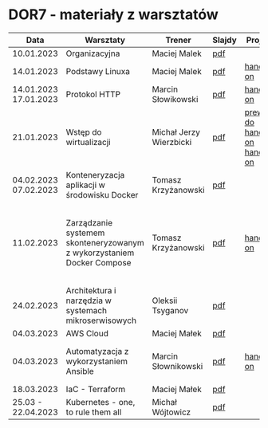 # DOR7 - materiały z warsztatów

| Data       | Warsztaty       | Trener       | Slajdy                                                | Projekt | Extra |
|------------|-----------------|--------------|-------------------------------------------------------| ------- | ----- |
| 10.01.2023 | Organizacyjna | Maciej Malek | [pdf](./prezentacje/DOR7-Prezentacja_organizacyjna.pdf) | | |
| 14.01.2023 | Podstawy Linuxa | Maciej Malek | [pdf](./prezentacje/DOR7-Podstawy_Linuxa.pdf) | [hands-on](./linux/zadania.md) | [rozwiazania](./linux/rozwiazania.md) |
| 14.01.2023<br>17.01.2023 | Protokol HTTP | Marcin Słowikowski | [pdf](./prezentacje/DOR7-Protokol_HTTP.pdf) | [hands-on](./http/workbook.md) | [rozwiazania](./http/hands-on/rozwiązanie/) |
| 21.01.2023 | Wstęp do wirtualizacji | Michał Jerzy Wierzbicki | [pdf](./prezentacje/DOR7-Wstep_do_wirtualizacji.pdf) | [prework do hands-on](./vagrant/prework/readme.md) [hands-on](./vagrant/handson/DOR7-Wirtualizacja_handson.pdf) |
| 04.02.2023<br>07.02.2023 | Konteneryzacja aplikacji w środowisku Docker | Tomasz Krzyżanowski | [pdf](./prezentacje/DOR7-Konteneryzacja-aplikacji-w-środowisku-Docker.pdf) |  |
| 11.02.2023 | Zarządzanie systemem skonteneryzowanym z wykorzystaniem Docker Compose | Tomasz Krzyżanowski | [pdf](./prezentacje/DOR7-Zarządzanie-systemem-skonteneryzowanym-z-wykorzystaniem-Docker-Compose.pdf) | [hands-on](./docker/zadania.md) | [PR - commity zachowują chronologie poleceń](https://github.com/infoshareacademy/dor7-materialy/pull/7) <br> --- <br>[rozwiązania - kod](./docker/rozwiazanie)
| 24.02.2023 | Architektura i narzędzia w systemach mikroserwisowych | Oleksii Tsyganov | [pdf](./prezentacje/DOR7-Architektura_mikroserwisowa.pdf) | | 
| 04.03.2023 | AWS Cloud | Maciej Małek |[pdf](./prezentacje/DOR7-AWS-1.pdf)|| 
| 04.03.2023 | Automatyzacja z wykorzystaniem Ansible | Marcin Słownikowski |[pdf](./prezentacje/DOR7-Ansible.pdf)|[hands-on](./ansible/Hands-on.md)|[hands-on rozwiązanie](./ansible/handson-rozwiązanie/)<br>[hands-on pliki z zajęć](./ansible/handson-zajęcia/)<br> 
| 18.03.2023 | IaC - Terraform | Maciej Małek |[pdf](./prezentacje/DOR7-Iac-Terraform.pdf)|| 
| 25.03 - 22.04.2023 | Kubernetes - one, to rule them all | Michał Wójtowicz |[pdf](./kubernetes/slajdy/part1.pdf)|| 
